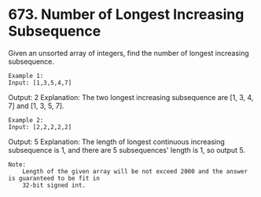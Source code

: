 # 673. Number of Longest Increasing Subsequence

Given an unsorted array of integers, find the number of longest increasing subsequence.
    

    Example 1:
    Input: [1,3,5,4,7]
Output: 2
Explanation: The two longest increasing subsequence are [1, 3, 4, 7] and [1, 3, 5, 7].

    

    Example 2:
    Input: [2,2,2,2,2]
Output: 5
Explanation: The length of longest continuous increasing subsequence is 1, and there are 5 subsequences' length is 1, so output 5.

    

    Note:
        Length of the given array will be not exceed 2000 and the answer is guaranteed to be fit in
        32-bit signed int.